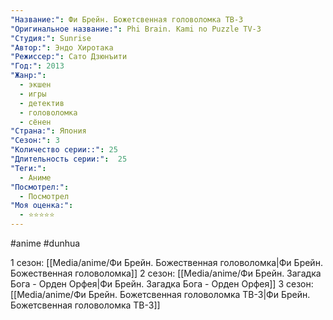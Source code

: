 ```yaml
---
"Название:": Фи Брейн. Божетсвенная головоломка ТВ-3
"Оригинальное название:": Phi Brain. Kami no Puzzle TV-3
"Студия:": Sunrise
"Автор:": Эндо Хиротака
"Режиссер:": Сато Дзюнъити
"Год:": 2013
"Жанр:": 
  - экшен 
  - игры 
  - детектив 
  - головоломка 
  - сёнен
"Страна:": Япония
"Сезон:": 3
"Количество серии::": 25
"Длительность серии:":  25
"Теги:":
  - Аниме
"Посмотрел:":
  - Посмотрел
"Моя оценка:":
  - ⭐⭐⭐⭐⭐
---
```


#anime #dunhua

1 сезон: [[Media/anime/Фи Брейн. Божественная головоломка|Фи Брейн. Божественная головоломка]]
2 сезон: [[Media/anime/Фи Брейн. Загадка Бога - Орден Орфея|Фи Брейн. Загадка Бога - Орден Орфея]]
3 сезон: [[Media/anime/Фи Брейн. Божетсвенная головоломка ТВ-3|Фи Брейн. Божетсвенная головоломка ТВ-3]]
